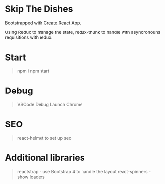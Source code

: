 # Skip The Dishes 

Bootstrapped with [Create React App](https://github.com/facebookincubator/create-react-app).

Using Redux to manage the state, redux-thunk to handle with asyncronouns requisitions with redux.

# Start 
> npm i
> npm start

# Debug
> VSCode Debug Launch Chrome

# SEO
> react-helmet to set up seo

# Additional libraries
> reactstrap - use Bootstrap 4 to handle the layout
> react-spinners - show loaders